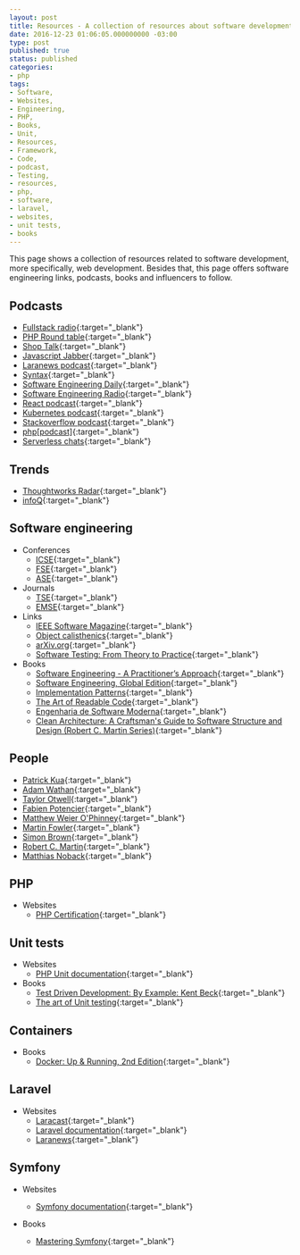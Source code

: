 ```yaml
---
layout: post
title: Resources - A collection of resources about software development
date: 2016-12-23 01:06:05.000000000 -03:00
type: post
published: true
status: published
categories:
- php
tags:
- Software,
- Websites,
- Engineering,
- PHP,
- Books,
- Unit,
- Resources,
- Framework,
- Code,
- podcast,
- Testing,
- resources,
- php,
- software,
- laravel,
- websites,
- unit tests,
- books
---
```


This page shows a collection of resources related to software development, more
specifically, web development. Besides that, this page offers software engineering
links, podcasts, books and influencers to follow.

## Podcasts

* [Fullstack radio](http://www.fullstackradio.com){:target="_blank"}
* [PHP Round table](https://www.phproundtable.com){:target="_blank"}
* [Shop Talk](http://shoptalkshow.com){:target="_blank"}
* [Javascript Jabber](https://devchat.tv/js-jabber){:target="_blank"}
* [Laranews podcast](https://laravel-news.com/podcast){:target="_blank"}
* [Syntax](https://syntax.fm){:target="_blank"}
* [Software Engineering Daily](https://softwareengineeringdaily.com){:target="_blank"}
* [Software Engineering Radio](http://www.se-radio.net){:target="_blank"}
* [React podcast](https://reactpodcast.simplecast.fm){:target="_blank"}
* [Kubernetes podcast](https://kubernetespodcast.com){:target="_blank"}
* [Stackoverflow podcast](https://stackoverflow.blog/podcast){:target="_blank"}
* [php[podcast]](https://www.phparch.com/podcast){:target="_blank"}
* [Serverless chats](https://www.serverlesschats.com){:target="_blank"}

## Trends

* [Thoughtworks Radar](https://www.thoughtworks.com/radar){:target="_blank"}
* [infoQ](https://www.infoq.com){:target="_blank"}

## Software engineering

* Conferences
    - [ICSE](https://twitter.com/ICSEconf){:target="_blank"}
    - [FSE](https://conf.researchr.org/series/fse){:target="_blank"}
    - [ASE](https://conf.researchr.org/home/ase-2020){:target="_blank"}
* Journals
    - [TSE](https://ieeexplore.ieee.org/xpl/RecentIssue.jsp?punumber=32){:target="_blank"}
    - [EMSE](https://www.springer.com/journal/10664){:target="_blank"}
* Links
    - [IEEE Software Magazine](https://publications.computer.org/software-magazine){:target="_blank"}
    - [Object calisthenics](http://williamdurand.fr/2013/06/03/object-calisthenics){:target="_blank"}
    - [arXiv.org](https://arxiv.org/list/cs.SE/recent){:target="_blank"}
    - [Software Testing: From Theory to Practice](https://sttp.site){:target="_blank"}
* Books
    - [Software Engineering - A Practitioner’s Approach](http://www.vumultan.com/Books/CS605-Software%20Engineering%20Practitioner%E2%80%99s%20Approach%20%20by%20Roger%20S.%20Pressman%20.pdf){:target="_blank"}
    - [Software Engineering, Global Edition](https://www.amazon.com/Software-Engineering-Global-Ian-Sommerville/dp/1292096136){:target="_blank"}
    - [Implementation Patterns](https://www.amazon.com/Implementation-Patterns-Kent-Beck/dp/0321413091){:target="_blank"}
    - [The Art of Readable Code](https://www.amazon.com/Art-Readable-Code-Practical-Techniques/dp/0596802293){:target="_blank"}
    - [Engenharia de Software Moderna](https://engsoftmoderna.info){:target="_blank"}
    - [Clean Architecture: A Craftsman's Guide to Software Structure and Design (Robert C. Martin Series)](https://www.goodreads.com/book/show/18043011-clean-architecture){:target="_blank"}

## People

* [Patrick Kua](https://www.thekua.com/atwork/2014/11/the-definition-of-a-tech-lead){:target="_blank"}
* [Adam Wathan](https://adamwathan.me){:target="_blank"}
* [Taylor Otwell](https://medium.com/@taylorotwell){:target="_blank"}
* [Fabien Potencier](http://fabien.potencier.org){:target="_blank"}
* [Matthew Weier O'Phinney](https://mwop.net){:target="_blank"}
* [Martin Fowler](https://martinfowler.com){:target="_blank"}
* [Simon Brown](http://www.codingthearchitecture.com/authors/sbrown){:target="_blank"}
* [Robert C. Martin](https://blog.cleancoder.com){:target="_blank"}
* [Matthias Noback](https://matthiasnoback.nl){:target="_blank"}

## PHP

* Websites
    - [PHP Certification](http://www.zend.com/en/services/certification/php-certification){:target="_blank"}

## Unit tests

* Websites
    - [PHP Unit documentation](https://phpunit.de/){:target="_blank"}
* Books
    - [Test Driven Development: By Example: Kent Beck](https://www.amazon.com/Test-Driven-Development-Kent-Beck/dp/0321146530){:target="_blank"}
    - [The art of Unit testing](http://www.cs.umss.edu.bo/doc/material/mat_gral_137/The%20Art%20of%20Unit%20Testing%20with%20Examples%20in%20.NET%20(Manning%202009){:target="_blank"}.pdf){:target="_blank"}

## Containers

* Books
    - [Docker: Up & Running, 2nd Edition](http://shop.oreilly.com/product/0636920153566.do){:target="_blank"}

## Laravel

* Websites
    - [Laracast](https://laracasts.com){:target="_blank"}
    - [Laravel documentation](https://laravel.com/docs){:target="_blank"}
    - [Laranews](https://laravel-news.com){:target="_blank"}

## Symfony

* Websites
    - [Symfony documentation](https://symfony.com/doc/current/index.html){:target="_blank"}

* Books
    - [Mastering Symfony](https://www.packtpub.com/web-development/mastering-symfony){:target="_blank"}